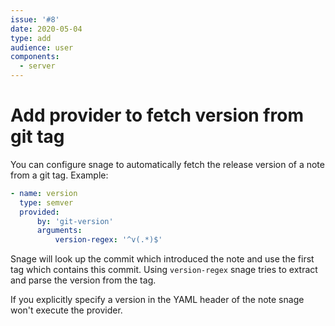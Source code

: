 ```yaml
---
issue: '#8'
date: 2020-05-04
type: add
audience: user
components:
  - server
---
```

# Add provider to fetch version from git tag

You can configure snage to automatically fetch the release version of a
note from a git tag.
Example:
```yaml
- name: version
  type: semver
  provided:
      by: 'git-version'
      arguments:
          version-regex: '^v(.*)$'
```

Snage will look up the commit which introduced the note and use the first
tag which contains this commit. Using `version-regex` snage tries to extract
and parse the version from the tag.

If you explicitly specify a version in the YAML header of the note snage won't
execute the provider.
